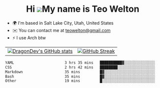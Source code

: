 <div align="center">
  
# Hi ![](https://user-images.githubusercontent.com/18350557/176309783-0785949b-9127-417c-8b55-ab5a4333674e.gif)My name is Teo Welton
</div>

*   🌍  I'm based in Salt Lake City, Utah, United States
*   ✉️  You can contact me at [teowelton@gmail.com](mailto:teowelton@gmail.com)
*   ⚡  I use Arch btw

<div align="center">

|||
|:-------------------------:|:-------------------------:|
| [![DragonDev's GitHub stats](https://github-readme-stats.vercel.app/api?username=DragonDev07&bg_color=1e1e2e&text_color=cdd6f4&icon_color=cba6f7&title_color=94e2d5)](https://github.com/DragonDev07) | [![GitHub Streak](https://streak-stats.demolab.com?user=DragonDev07&theme=catppuccin-mocha)](https://git.io/streak-stats) |

<!--START_SECTION:waka-->

```txt
YAML                       3 hrs 35 mins   ██████████▓░░░░░░░░░░░░░░   42.00 %
CSS                        2 hrs 42 mins   ████████░░░░░░░░░░░░░░░░░   31.72 %
Markdown                   35 mins         █▓░░░░░░░░░░░░░░░░░░░░░░░   06.96 %
Bash                       35 mins         █▓░░░░░░░░░░░░░░░░░░░░░░░   06.92 %
Other                      19 mins         █░░░░░░░░░░░░░░░░░░░░░░░░   03.86 %
```

<!--END_SECTION:waka-->

</div>
